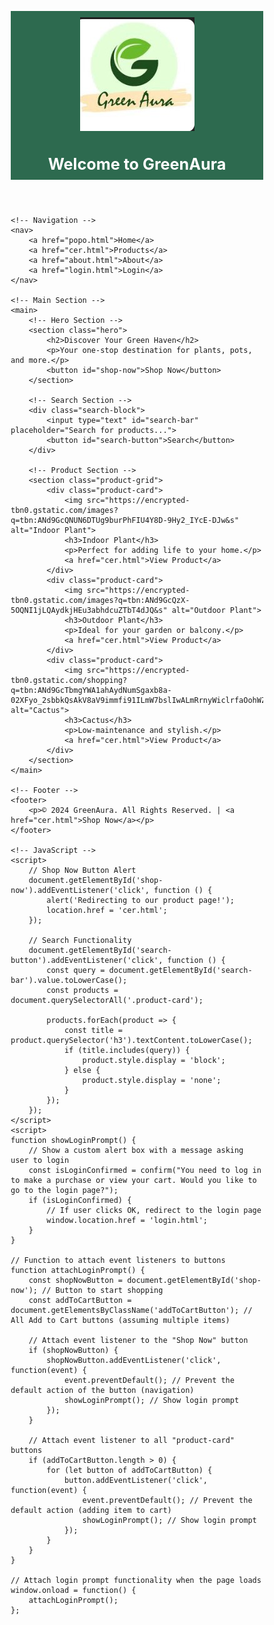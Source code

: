 
<!DOCTYPE html>
<html lang="en">
<head>
    <meta charset="UTF-8">
    <meta name="viewport" content="width=device-width, initial-scale=1.0">
    <title>GreenAura Shopping</title>
    <style>
        /* Global Reset */
        * {
            margin: 0;
            padding: 0;
            box-sizing: border-box;
        }

        /* Body Styling */
        body {
            font-family: 'Arial', sans-serif;
            line-height: 1.6;
            color: #333;
            background: #f4f4f4;
            margin: 0;
            padding: 0;
        }

        /* Header Section */
        header {
            background: #2d6a4f;
            color: white;
            padding: 10px 20px;
            text-align: center;
        }

        header h1 {
            font-size: 1.8em;
        }

        nav {
            display: flex;
            justify-content: center;
            background: #1b4332;
            padding: 10px;
        }

        nav a {
            color: white;
            text-decoration: none;
            margin: 0 15px;
            font-size: 1.1em;
        }

        nav a:hover {
            text-decoration: underline;
        }

        /* Main Section */
        main {
            max-width: 960px;
            margin: 20px auto;
            padding: 10px;
        }

        .hero {
            background: #95d5b2;
            text-align: center;
            padding: 20px;
            border-radius: 10px;
            margin-bottom: 20px;
        }

        .hero h2 {
            font-size: 1.8em;
            margin-bottom: 10px;
        }

        .hero p {
            margin-bottom: 15px;
            font-size: 1.2em;
        }

        .hero button {
            padding: 10px 20px;
            font-size: 1em;
            background: #1b4332;
            color: white;
            border: none;
            border-radius: 5px;
            cursor: pointer;
        }

        .hero button:hover {
            background: #081c15;
        }

        /* Search Section */
        .search-block {
            margin: 20px 0;
            text-align: center;
        }

        .search-block input {
            padding: 10px;
            font-size: 1em;
            width: 70%;
            max-width: 500px;
            border: 1px solid #ccc;
            border-radius: 5px;
        }

        .search-block button {
            padding: 10px 20px;
            background: #2d6a4f;
            color: white;
            border: none;
            font-size: 1em;
            border-radius: 5px;
            cursor: pointer;
        }

        .search-block button:hover {
            background: #1b4332;
        }

        /* Product Grid */
        .product-grid {
            display: grid;
            grid-template-columns: repeat(auto-fit, minmax(150px, 1fr));
            gap: 15px;
        }

        .product-card {
            background: white;
            border: 1px solid #ddd;
            border-radius: 5px;
            overflow: hidden;
            text-align: center;
            box-shadow: 0 2px 5px rgba(0, 0, 0, 0.1);
        }

        .product-card img {
            width: 100%;
            height: 150px;
            object-fit: cover;
        }

        .product-card h3 {
            font-size: 1.2em;
            margin: 10px 0;
        }

        .product-card p {
            font-size: 0.9em;
            margin: 5px 10px;
        }

        .product-card a {
            display: block;
            padding: 10px;
            background: #2d6a4f;
            color: white;
            text-decoration: none;
            border-radius: 0 0 5px 5px;
        }

        .product-card a:hover {
            background: #1b4332;
        }

        /* Footer Section */
        footer {
            background: #2d6a4f;
            color: white;
            text-align: center;
            padding: 10px 20px;
            margin-top: 20px;
        }

        footer p {
            font-size: 0.9em;
        }

        footer a {
            color: #f39c12;
            text-decoration: none;
        }

        footer a:hover {
            text-decoration: underline;
        }

        /* Responsive Design */
        @media (max-width: 768px) {
            header h1 {
                font-size: 1.5em;
            }

            .hero h2 {
                font-size: 1.5em;
            }

            nav a {
                font-size: 0.9em;
                margin: 0 8px;
            }
        }
        /* Responsive Design */
@
}
    </style>
</head>
<body>
    <!-- Header -->
    <header>
        <div class="logo">
            <img src="galogo.jpg"  /> </div>
        <h1>Welcome to GreenAura</h1>
    </header>

    <!-- Navigation -->
    <nav>
        <a href="popo.html">Home</a>
        <a href="cer.html">Products</a>
        <a href="about.html">About</a>
        <a href="login.html">Login</a>
    </nav>

    <!-- Main Section -->
    <main>
        <!-- Hero Section -->
        <section class="hero">
            <h2>Discover Your Green Haven</h2>
            <p>Your one-stop destination for plants, pots, and more.</p>
            <button id="shop-now">Shop Now</button>
        </section>

        <!-- Search Section -->
        <div class="search-block">
            <input type="text" id="search-bar" placeholder="Search for products...">
            <button id="search-button">Search</button>
        </div>

        <!-- Product Section -->
        <section class="product-grid">
            <div class="product-card">
                <img src="https://encrypted-tbn0.gstatic.com/images?q=tbn:ANd9GcQNUN6DTUg9burPhFIU4Y8D-9Hy2_IYcE-DJw&s" alt="Indoor Plant">
                <h3>Indoor Plant</h3>
                <p>Perfect for adding life to your home.</p>
                <a href="cer.html">View Product</a>
            </div>
            <div class="product-card">
                <img src="https://encrypted-tbn0.gstatic.com/images?q=tbn:ANd9GcQzX-5OQNI1jLQAydkjHEu3abhdcuZTbT4dJQ&s" alt="Outdoor Plant">
                <h3>Outdoor Plant</h3>
                <p>Ideal for your garden or balcony.</p>
                <a href="cer.html">View Product</a>
            </div>
            <div class="product-card">
                <img src="https://encrypted-tbn0.gstatic.com/shopping?q=tbn:ANd9GcTbmgYWA1ahAydNumSgaxb8a-02XFyo_2sbbkQsAkV8aV9immfi91ILmW7bslIwALmRrnyWiclrfaOohWZp9vg5_lbJq0v6nqU1GkMza2m6" alt="Cactus">
                <h3>Cactus</h3>
                <p>Low-maintenance and stylish.</p>
                <a href="cer.html">View Product</a>
            </div>
        </section>
    </main>

    <!-- Footer -->
    <footer>
        <p>© 2024 GreenAura. All Rights Reserved. | <a href="cer.html">Shop Now</a></p>
    </footer>

    <!-- JavaScript -->
    <script>
        // Shop Now Button Alert
        document.getElementById('shop-now').addEventListener('click', function () {
            alert('Redirecting to our product page!');
            location.href = 'cer.html';
        });

        // Search Functionality
        document.getElementById('search-button').addEventListener('click', function () {
            const query = document.getElementById('search-bar').value.toLowerCase();
            const products = document.querySelectorAll('.product-card');

            products.forEach(product => {
                const title = product.querySelector('h3').textContent.toLowerCase();
                if (title.includes(query)) {
                    product.style.display = 'block';
                } else {
                    product.style.display = 'none';
                }
            });
        });
    </script>
    <script>
    function showLoginPrompt() {
        // Show a custom alert box with a message asking user to login
        const isLoginConfirmed = confirm("You need to log in to make a purchase or view your cart. Would you like to go to the login page?");
        if (isLoginConfirmed) {
            // If user clicks OK, redirect to the login page
            window.location.href = 'login.html';
        }
    }

    // Function to attach event listeners to buttons
    function attachLoginPrompt() {
        const shopNowButton = document.getElementById('shop-now'); // Button to start shopping
        const addToCartButton = document.getElementsByClassName('addToCartButton'); // All Add to Cart buttons (assuming multiple items)

        // Attach event listener to the "Shop Now" button
        if (shopNowButton) {
            shopNowButton.addEventListener('click', function(event) {
                event.preventDefault(); // Prevent the default action of the button (navigation)
                showLoginPrompt(); // Show login prompt
            });
        }

        // Attach event listener to all "product-card" buttons
        if (addToCartButton.length > 0) {
            for (let button of addToCartButton) {
                button.addEventListener('click', function(event) {
                    event.preventDefault(); // Prevent the default action (adding item to cart)
                    showLoginPrompt(); // Show login prompt
                });
            }
        }
    }

    // Attach login prompt functionality when the page loads
    window.onload = function() {
        attachLoginPrompt();
    };
</script>
</body>
</html>
